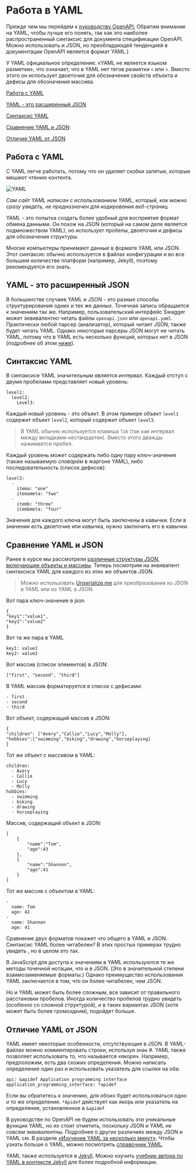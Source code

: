 # Работа в YAML


Прежде чем мы перейдем к [руководству OpenAPI](https://github.com/Starkovden/Documenting_APIs/blob/master/4.%20OpenAPI%20specification%20and%20Swagger/4.4.%20OpenAPI%20tutorial%20overview.md), Обратим внимание на YAML, чтобы лучше его понять, так как это наиболее распространенный синтаксис для документа спецификации OpenAPI. Можно использовать и JSON, но преобладающей тенденцией в документации OpenAPI является формат YAML.)

У YAML официальное определение: «YAML не является языком разметки», что означает, что в YAML нет тегов разметки `<` или `>`. Вместо этого он использует двоеточия для обозначения свойств объекта и дефисы для обозначения массива.

[Работа с YAML](#workWith)

[YAML - это расширенный JSON](#superset)

[Синтаксис YAML](#syntax)

[Сравнение YAML и JSON](#compare)

[Отличие YAML от JSON](#feature)

<a name="workWith"></a>
## Работа с YAML

С YAML легче работать, потому что он удаляет скобки запятые, которые мешают чтению контента.

![YAML](https://github.com/Starkovden/Documenting_APIs/blob/master/4.%20OpenAPI%20specification%20and%20Swagger/img/4.png?raw=true)

*Сам сайт YAML написан с использованием YAML, который, как можно сразу увидеть, не предназначен для кодирования веб-страниц.*

YAML - это попытка создать более удобный для восприятия формат обмена данными. Он похож на JSON (который на самом деле является подмножеством YAML), но использует пробелы, двоеточия и дефисы для обозначения структуры.

Многие компьютеры принимают данные в формате YAML или JSON. Этот синтаксис обычно используется в файлах конфигурации и во все большем количестве платформ (например, Jekyll), поэтому рекомендуется его знать.

<a name="superset"></a>
## YAML - это расширенный JSON

В большинстве случаев YAML и JSON - это разные способы структурирования одних и тех же данных. Точечная запись обращается к значениям так же. Например, пользовательский интерфейс Swagger может эквивалентно читать файлы `openapi.json` или `openapi.yaml`. Практически любой парсер (анализатор), который читает JSON, также будет читать YAML. Однако некоторые парсеры JSON могут не читать YAML, потому что в YAML есть несколько функций, которых нет в JSON (подробнее об этом [ниже](#feature)).

<a name="syntax"></a>
## Синтаксис YAML

В синтаксисе YAML значительным является интервал. Каждый отступ с двумя пробелами представляет новый уровень:

    level1:
      level2:
        Level3:

Каждый новый уровень - это объект. В этом примере объект `level1` содержит объект `level2`, который содержит объект `level3`.

> В YAML обычно используется клавиша `Tab` (так как интервал между вкладками нестандартен). Вместо этого дважды нажимается пробел.

Каждый уровень может содержать либо одну пару ключ-значение (также называемую *словарём* в жаргоне YAML), либо последовательность (список дефисов):

    level3:
      -
        itema: "one"
        itemameta: "two"
      -
        itemb: "three"
        itembmeta: "four"

Значения для каждого ключа могут быть заключены в кавычки. Если в значении есть двоеточие или кавычка, нужно заключить его в кавычки.

<a name="compare"></a>
## Сравнение YAML и JSON

Ранее в курсе мы рассмотрели [различные структуры JSON, включающие объекты и массивы](https://github.com/Starkovden/Documenting_APIs/blob/master/2.%20Using%20an%20API%20like%20a%20developer/2.8.%20Analyze%20the%20JSON%20response.md). Теперь посмотрим на эквивалент синтаксиса YAML для каждого из этих же объектов JSON.

> Можно использовать [Unserialize.me](https://www.unserialize.me/) для преобразования из JSON в YAML или из YAML в JSON.

Вот пара ключ-значение в json

    {
    "key1":"value1",
    "key2":"value2"
    }

Вот та же пара в YAML

    key1: value1
    key2: value2

Вот массив (список элементов) в JSON:

    ["first", "second", "third"]

В YAML массив форматируется в список с дефисами:

    - first
    - second
    - third

Вот объект, содержащий массив в JSON:

    {
    "children": ["Avery","Callie","Lucy","Molly"],
    "hobbies":["swimming","biking","drawing","horseplaying]
    }

Тот же объект с массивом в YAML:

    children:
      - Avery
      - Callie
      - Lucy
      - Molly
    hobbies:
      - swimming
      - biking
      - drawing
      - horseplaying

Массив, содержащий объект в JSON:

    [  
        {  
            "name":"Tom",
            "age":43
        },
        {  
            "name":"Shannon",
            "age":41
        }
    ]

Тот же массив с объектом в YAML:

    -
      name: Tom
      age: 42
    -
      name: Shannon
      age: 41

Сравнение двух форматов покажет что общего в YAML и JSON. Синтаксис YAML более читабелен? В этих простых примерах трудно увидеть , но в целом это так.

В JavaScript для доступа к значениям в YAML используются те же методы точечной нотации, что и в JSON. (Это в значительной степени взаимозаменяемые форматы.) Однако преимущество использования YAML заключается в том, что он более читабелен, чем JSON.

Но и YAML может быть более сложным, все зависит от правильного расстановки пробелов. Иногда количество пробелов трудно увидеть (особенно со сложной структурой), и в таких вариантах JSON (хотя может быть более громоздким), подойдет больше.

<a name="feature"></a>
## Отличие YAML от JSON

YAML имеет некоторые особенности, отсутствующие в JSON. В YAML-файлах можно комментировать строки, используя знак #. YAML также позволяет использовать то, что называется «якоря». Например, предположим, есть два схожих определения. Можно написать определение один раз и использовать указатель для ссылки на оба:

    api: &apidef Application programming interface
    application_programming_interface: *apidef

Если вы обратитесь к значению, для обоих будет использоваться одно и то же определение. `*Apidef` действует как якорь или указатель на определение, установленное в `&apidef`

В руководстве по OpenAPI не будем использовать эти уникальные функции YAML, но их стоит отметить, поскольку JSON и YAML не совсем эквивалентны. Подробнее о других различиях между JSON и YAML см. В разделе [«Изучение YAML за несколько минут»](http://learnxinyminutes.com/docs/yaml/). Чтобы узнать больше о YAML, можно посмотреть [справочник YAML](https://rhnh.net/2011/01/31/yaml-tutorial/).

YAML также используется в [Jekyll](https://github.com/Starkovden/Documenting_APIs/blob/master/7.%20Publishing%20your%20API%20documentation/7.14.%20Jekyll%20and%20CloudCannon%20continous%20deployment%20tutorial.md). Можно изучить [учебник автора по YAML в контексте Jekyll](https://idratherbewriting.com/documentation-theme-jekyll/mydoc_yaml_tutorial) для более подробной информации.
